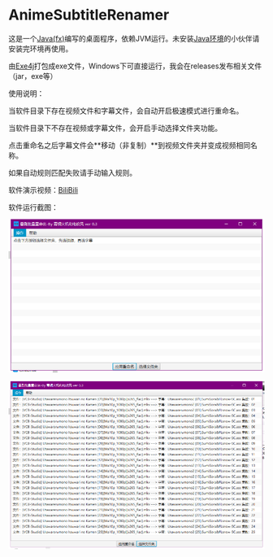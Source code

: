 # AnimeSubtitleRenamer
这是一个[Java(fx)](www.javafx.com)编写的桌面程序，依赖JVM运行。未安装[Java环境](www.java.com)的小伙伴请安装完环境再使用。

由[Exe4j](https://www.ej-technologies.com/download/exe4j/files)打包成exe文件，Windows下可直接运行，我会在releases发布相关文件（jar，exe等）

使用说明：

当软件目录下存在视频文件和字幕文件，会自动开启极速模式进行重命名。

当软件目录下不存在视频或字幕文件，会开启手动选择文件夹功能。

点击重命名之后字幕文件会**移动（非复制）**到视频文件夹并变成视频相同名称。

如果自动规则匹配失败请手动输入规则。

软件演示视频：[BiliBili](https://www.bilibili.com/video/av64640654)

软件运行截图：

![图1](https://github.com/AiEson/AnimeSubtitleRenamer/blob/master/img/img1.png)

![图2](https://github.com/AiEson/AnimeSubtitleRenamer/blob/master/img/img2.png)

